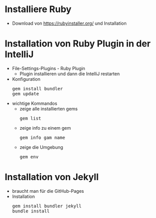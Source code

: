 # Installiere Ruby 
* Download von https://rubyinstaller.org/ und Installation

# Installation von Ruby Plugin in der IntelliJ
* File-Settings-Plugins - Ruby Plugin
  * Plugin installieren und dann die IntelliJ restarten
* Konfiguration
  <pre>gem install bundler
  gem update
  </pre>
* wichtige Kommandos
  * zeige alle installierten gems<br><pre>gem list</pre>
  * zeige info zu einem gem<br><pre>gem info gam_name</pre>
  * zeige die Umgebung<br><pre>gem env</pre>

# Installation von Jekyll
* braucht man für die GitHub-Pages
* Installation 
  <pre>gem install bundler jekyll
  bundle install
  </pre>